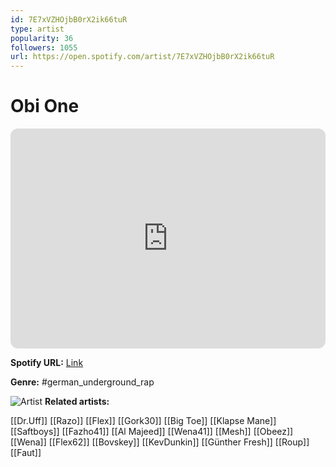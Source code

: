 ```yaml
---
id: 7E7xVZHOjbB0rX2ik66tuR
type: artist
popularity: 36
followers: 1055
url: https://open.spotify.com/artist/7E7xVZHOjbB0rX2ik66tuR
---
```

# Obi One

<iframe style="border-radius:12px" src="https://open.spotify.com/embed/artist/7E7xVZHOjbB0rX2ik66tuR" width="100%" height="352" frameBorder="0" allowfullscreen="" allow="autoplay; clipboard-write; encrypted-media; fullscreen; picture-in-picture" loading="lazy"></iframe>

**Spotify URL:** [Link](https://open.spotify.com/artist/7E7xVZHOjbB0rX2ik66tuR)

**Genre:**  #german_underground_rap

![Artist](https://i.scdn.co/image/ab67616d0000b273c31f808707b1edcd917e75bf)
**Related artists:**

[[Dr.Uff]]
[[Razo]]
[[Flex]]
[[Gork30]]
[[Big Toe]]
[[Klapse Mane]]
[[Saftboys]]
[[Fazho41]]
[[Al Majeed]]
[[Wena41]]
[[Mesh]]
[[Obeez]]
[[Wena]]
[[Flex62]]
[[Bovskey]]
[[KevDunkin]]
[[Günther Fresh]]
[[Roup]]
[[Faut]]

